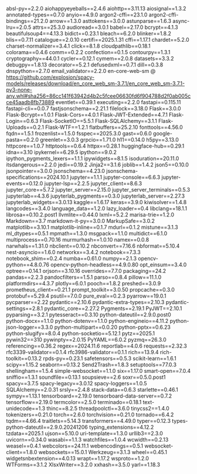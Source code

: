 absl-py==2.2.0
aiohappyeyeballs==2.4.6
aiohttp==3.11.13
aiosignal==1.3.2
annotated-types==0.7.0
anyio==4.9.0
argon2-cffi==23.1.0
argon2-cffi-bindings==21.2.0
arrow==1.3.0
asttokens==3.0.0
astunparse==1.6.3
async-lru==2.0.5
attrs==25.3.0
audioread==3.0.1
babel==2.17.0
bcrypt==4.1.3
beautifulsoup4==4.13.3
bidict==0.23.1
bleach==6.2.0
blinker==1.8.2
blis==0.7.11
catalogue==2.0.10
certifi==2025.1.31
cffi==1.17.1
chardet==5.2.0
charset-normalizer==3.4.1
click==8.1.8
cloudpathlib==0.18.1
colorama==0.4.6
comm==0.2.2
confection==0.1.5
contourpy==1.3.1
cryptography==44.0.1
cycler==0.12.1
cymem==2.0.8
datasets==3.3.2
debugpy==1.8.13
decorator==5.2.1
defusedxml==0.7.1
dill==0.3.8
dnspython==2.7.0
email_validator==2.2.0
en-core-web-sm @ https://github.com/explosion/spacy-models/releases/download/en_core_web_sm-3.7.1/en_core_web_sm-3.7.1-py3-none-any.whl#sha256=86cc141f63942d4b2c5fcee06630fd6f904788d2f0ab005cce45aadb8fb73889
eventlet==0.39.1
executing==2.2.0
fastapi==0.115.11
fastapi-cli==0.0.7
fastjsonschema==2.21.1
filelock==3.18.0
Flask==3.0.0
Flask-Bcrypt==1.0.1
Flask-Cors==4.0.1
Flask-JWT-Extended==4.7.1
Flask-Login==0.6.3
Flask-SocketIO==5.5.1
Flask-SQLAlchemy==3.1.1
Flask-Uploads==0.2.1
Flask-WTF==1.2.1
flatbuffers==25.2.10
fonttools==4.56.0
fqdn==1.5.1
frozenlist==1.5.0
fsspec==2025.3.0
gast==0.6.0
google-pasta==0.2.0
greenlet==3.0.3
grpcio==1.71.0
h11==0.14.0
h5py==3.13.0
httpcore==1.0.7
httptools==0.6.4
httpx==0.28.1
huggingface-hub==0.29.1
idna==3.10
ipykernel==6.29.5
ipython==9.0.2
ipython_pygments_lexers==1.1.1
ipywidgets==8.1.5
isoduration==20.11.0
itsdangerous==2.2.0
jedi==0.19.2
Jinja2==3.1.6
joblib==1.4.2
json5==0.10.0
jsonpointer==3.0.0
jsonschema==4.23.0
jsonschema-specifications==2024.10.1
jupyter==1.1.1
jupyter-console==6.6.3
jupyter-events==0.12.0
jupyter-lsp==2.2.5
jupyter_client==8.6.3
jupyter_core==5.7.2
jupyter_server==2.15.0
jupyter_server_terminals==0.5.3
jupyterlab==4.3.6
jupyterlab_pygments==0.3.0
jupyterlab_server==2.27.3
jupyterlab_widgets==3.0.13
kaggle==1.6.17
keras==3.9.0
kiwisolver==1.4.8
langcodes==3.4.0
language_data==1.2.0
lazy_loader==0.4
libclang==18.1.1
librosa==0.10.2.post1
llvmlite==0.44.0
lxml==5.2.2
marisa-trie==1.2.0
Markdown==3.7
markdown-it-py==3.0.0
MarkupSafe==3.0.2
matplotlib==3.10.1
matplotlib-inline==0.1.7
mdurl==0.1.2
mistune==3.1.3
ml_dtypes==0.5.1
mpmath==1.3.0
msgpack==1.1.0
multidict==6.1.0
multiprocess==0.70.16
murmurhash==1.0.10
namex==0.0.8
narwhals==1.31.0
nbclient==0.10.2
nbconvert==7.16.6
nbformat==5.10.4
nest-asyncio==1.6.0
networkx==3.4.2
notebook==7.3.3
notebook_shim==0.2.4
numba==0.61.0
numpy==2.1.3
opencv-python==4.8.0.76
opencv-python-headless==4.9.0.80
opt_einsum==3.4.0
optree==0.14.1
orjson==3.10.16
overrides==7.7.0
packaging==24.2
pandas==2.2.3
pandocfilters==1.5.1
parso==0.8.4
pillow==11.1.0
platformdirs==4.3.7
plotly==6.0.1
pooch==1.8.2
preshed==3.0.9
prometheus_client==0.21.1
prompt_toolkit==3.0.50
propcache==0.3.0
protobuf==5.29.4
psutil==7.0.0
pure_eval==0.2.3
pyarrow==19.0.1
pycparser==2.22
pydantic==2.10.6
pydantic-extra-types==2.10.3
pydantic-settings==2.8.1
pydantic_core==2.27.2
Pygments==2.19.1
PyJWT==2.10.1
pyparsing==3.2.1
pytesseract==0.3.10
python-dateutil==2.9.0.post0
python-docx==1.1.0
python-dotenv==1.1.0
python-engineio==4.11.2
python-json-logger==3.3.0
python-multipart==0.0.20
python-pptx==0.6.23
python-slugify==8.0.4
python-socketio==5.12.1
pytz==2025.1
pywin32==310
pywinpty==2.0.15
PyYAML==6.0.2
pyzmq==26.3.0
referencing==0.36.2
regex==2024.11.6
reportlab==4.0.6
requests==2.32.3
rfc3339-validator==0.1.4
rfc3986-validator==0.1.1
rich==13.9.4
rich-toolkit==0.13.2
rpds-py==0.23.1
safetensors==0.5.3
scikit-learn==1.6.1
scipy==1.15.2
seaborn==0.13.2
Send2Trash==1.8.3
setuptools==77.0.3
shellingham==1.5.4
simple-websocket==1.1.0
six==1.17.0
smart-open==7.0.4
sniffio==1.3.1
soundfile==0.13.1
soupsieve==2.6
soxr==0.5.0.post1
spacy==3.7.5
spacy-legacy==3.0.12
spacy-loggers==1.0.5
SQLAlchemy==2.0.31
srsly==2.4.8
stack-data==0.6.3
starlette==0.46.1
sympy==1.13.1
tensorboard==2.19.0
tensorboard-data-server==0.7.2
tensorflow==2.19.0
termcolor==2.5.0
terminado==0.18.1
text-unidecode==1.3
thinc==8.2.5
threadpoolctl==3.6.0
tinycss2==1.4.0
tokenizers==0.21.0
torch==2.6.0
torchvision==0.21.0
tornado==6.4.2
tqdm==4.66.4
traitlets==5.14.3
transformers==4.49.0
typer==0.12.3
types-python-dateutil==2.9.0.20241206
typing_extensions==4.12.2
tzdata==2025.1
ujson==5.10.0
uri-template==1.3.0
urllib3==2.3.0
uvicorn==0.34.0
wasabi==1.1.3
watchfiles==1.0.4
wcwidth==0.2.13
weasel==0.4.1
webcolors==24.11.1
webencodings==0.5.1
websocket-client==1.8.0
websockets==15.0.1
Werkzeug==3.1.3
wheel==0.45.1
widgetsnbextension==4.0.13
wrapt==1.17.2
wsproto==1.2.0
WTForms==3.1.2
XlsxWriter==3.2.0
xxhash==3.5.0
yarl==1.18.3
